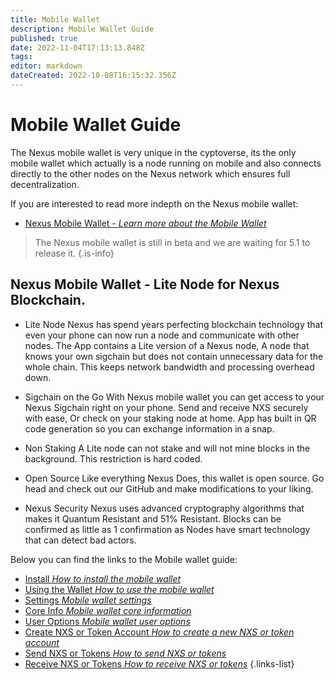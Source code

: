 ```yaml
---
title: Mobile Wallet
description: Mobile Wallet Guide
published: true
date: 2022-11-04T17:13:13.848Z
tags: 
editor: markdown
dateCreated: 2022-10-08T16:15:32.356Z
---
```


# Mobile Wallet Guide

The Nexus mobile wallet is very unique in the cyptoverse, its the only mobile wallet which actually is a node running on mobile and also connects directly to the other nodes on the Nexus network which ensures full decentralization.

If you are interested to read more indepth on the Nexus mobile wallet:
- [Nexus Mobile Wallet - *Learn more about the Mobile Wallet*](/en/fundamentals/mobile-wallet)


> The Nexus mobile wallet is still in beta and we are waiting for 5.1 to release it.
{.is-info}

## Nexus Mobile Wallet - Lite Node for Nexus Blockchain.

- Lite Node
Nexus has spend years perfecting blockchain technology that even your phone can now run a node and communicate with other nodes. The App contains a Lite version of a Nexus node, A node that knows your own sigchain but does not contain unnecessary data for the whole chain. This keeps network bandwidth and processing overhead down.

- Sigchain on the Go
With Nexus mobile wallet you can get access to your Nexus Sigchain right on your phone. Send and receive NXS securely with ease, Or check on your staking node at home. App has built in QR code generation so you can exchange information in a snap.

- Non Staking
A Lite node can not stake and will not mine blocks in the background. This restriction is hard coded.

- Open Source
Like everything Nexus Does, this wallet is open source. Go head and check out our GitHub and make modifications to your liking.

- Nexus Security
Nexus uses advanced cryptography algorithms that makes it Quantum Resistant and 51% Resistant. Blocks can be confirmed as little as 1 confirmation as Nodes have smart technology that can detect bad actors.

Below you can find the links to the Mobile wallet guide:
- [Install *How to install the mobile wallet*](/en/guides/mobile-wallet/Install)
- [Using the Wallet *How to use the mobile wallet*](/en/guides/mobile-wallet/using-the-wallet)
- [Settings *Mobile wallet settings*](/en/guides/mobile-wallet/settings)
- [Core Info *Mobile wallet core information*](/en/guides/mobile-wallet/core-info)
- [User Options *Mobile wallet user options*](/en/guides/mobile-wallet/user-options)
- [Create NXS or Token Account *How to create a new NXS or token account*](/en/guides/mobile-wallet/create-account)
- [Send NXS or Tokens *How to send NXS or tokens*](/en/guides/mobile-wallet/send)
- [Receive NXS or Tokens *How to receive NXS or tokens*](/en/guides/mobile-wallet/receive)
{.links-list}
